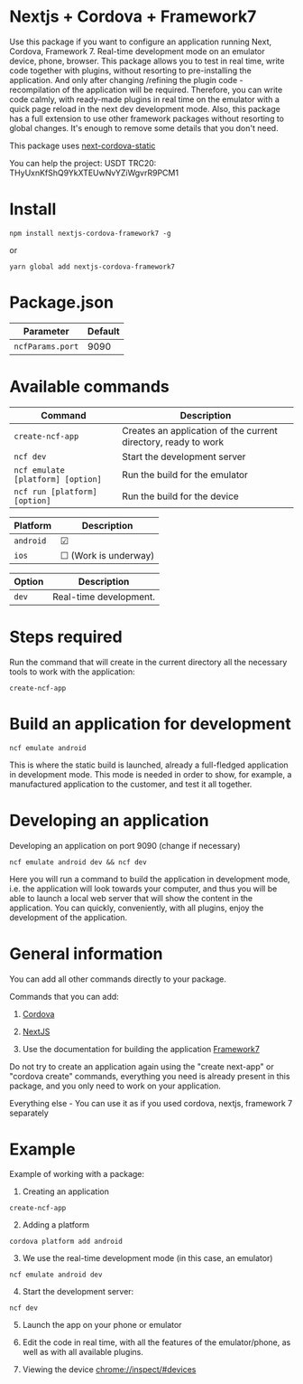 # Nextjs + Cordova + Framework7

Use this package if you want to configure an application running Next, Cordova, Framework 7.
Real-time development mode on an emulator device, phone, browser.
This package allows you to test in real time, write code together with plugins, without resorting to pre-installing the application. And only after changing /refining the plugin code - recompilation of the application will be required. Therefore, you can write code calmly, with ready-made plugins in real time on the emulator with a quick page reload in the next dev development mode.
Also, this package has a full extension to use other framework packages without resorting to global changes. It's enough to remove some details that you don't need.

This package uses [next-cordova-static](https://www.npmjs.com/package/next-cordova-static)

You can help the project:
USDT TRC20: THyUxnKfShQ9YkXTEUwNvYZiWgvrR9PCM1

# Install 
```
npm install nextjs-cordova-framework7 -g
```

or

```
yarn global add nextjs-cordova-framework7
```
# Package.json
Parameter | Default
-- | --
`ncfParams.port` | 9090

# Available commands
Command | Description
-- | --
`create-ncf-app` | Creates an application of the current directory, ready to work
`ncf dev` | Start the development server
`ncf emulate [platform] [option]` | Run the build for the emulator
`ncf run [platform] [option]` | Run the build for the device

Platform | Description
-- | --
`android` | &#9745;
`ios` | &#9744; (Work is underway)

Option | Description
-- | --
`dev` | Real-time development. 

# Steps required

Run the command that will create in the current directory all the necessary tools to work with the application:
```
create-ncf-app
```


# Build an application for development
```
ncf emulate android
```
This is where the static build is launched, already a full-fledged application in development mode. This mode is needed in order to show, for example, a manufactured application to the customer, and test it all together.


# Developing an application
Developing an application on port 9090 (change if necessary)
```
ncf emulate android dev && ncf dev
```
Here you will run a command to build the application in development mode, i.e. the application will look towards your computer, and thus you will be able to launch a local web server that will show the content in the application. You can quickly, conveniently, with all plugins, enjoy the development of the application.



# General information

You can add all other commands directly to your package.

Commands that you can add:

1. [Cordova](https://cordova.apache.org/docs/en/latest/)

2. [NextJS](https://nextjs.org/docs/getting-started)

3. Use the documentation for building the application [Framework7](https://framework7.io/react/)

Do not try to create an application again using the "create next-app" or "cordova create" commands, everything you need is already present in this package, and you only need to work on your application.

Everything else - You can use it as if you used cordova, nextjs, framework 7 separately

# Example

Example of working with a package:

1. Creating an application
```
create-ncf-app
```

2. Adding a platform
```
cordova platform add android
```

3. We use the real-time development mode (in this case, an emulator)
```
ncf emulate android dev
```

4. Start the development server:
```
ncf dev
```

5. Launch the app on your phone or emulator

6. Edit the code in real time, with all the features of the emulator/phone, as well as with all available plugins.

7. Viewing the device [chrome://inspect/#devices](chrome://inspect/#devices)